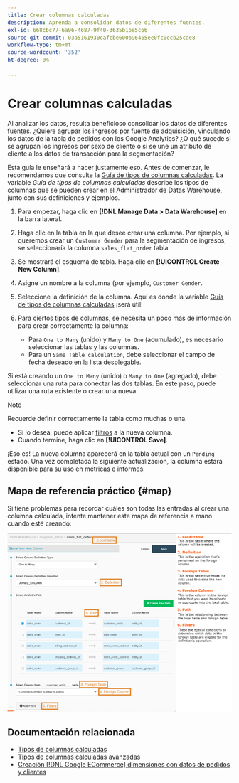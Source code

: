 ```yaml
---
title: Crear columnas calculadas
description: Aprenda a consolidar datos de diferentes fuentes.
exl-id: 668cbc77-6a96-4687-9f40-3635b1be5c66
source-git-commit: 03a5161930cafcbe600b96465ee0fc0ecb25cae8
workflow-type: tm+mt
source-wordcount: '352'
ht-degree: 0%

---
```


# Crear columnas calculadas

Al analizar los datos, resulta beneficioso consolidar los datos de diferentes fuentes. ¿Quiere agrupar los ingresos por fuente de adquisición, vinculando los datos de la tabla de pedidos con los Google Analytics? ¿O qué sucede si se agrupan los ingresos por sexo de cliente o si se une un atributo de cliente a los datos de transacción para la segmentación?

Esta guía le enseñará a hacer justamente eso. Antes de comenzar, le recomendamos que consulte la [Guía de tipos de columnas calculadas](../../data-analyst/data-warehouse-mgr/calc-column-types.md). La variable _Guía de tipos de columnas calculadas_ describe los tipos de columnas que se pueden crear en el Administrador de Datas Warehouse, junto con sus definiciones y ejemplos.

1. Para empezar, haga clic en **[!DNL Manage Data > Data Warehouse]** en la barra lateral.

1. Haga clic en la tabla en la que desee crear una columna. Por ejemplo, si queremos crear un `Customer Gender` para la segmentación de ingresos, se seleccionaría la columna `sales_flat_order` tabla.

1. Se mostrará el esquema de tabla. Haga clic en **[!UICONTROL Create New Column]**.

1. Asigne un nombre a la columna (por ejemplo, `Customer Gender`.

1. Seleccione la definición de la columna. Aquí es donde la variable [Guía de tipos de columnas calculadas](../data-warehouse-mgr/calc-column-types.md) ¡será útil!

1. Para ciertos tipos de columnas, se necesita un poco más de información para crear correctamente la columna:
   * Para `One to Many` (unido) y `Many to One` (acumulado), es necesario seleccionar las tablas y las columnas.
   * Para un `Same Table calculation`, debe seleccionar el campo de fecha deseado en la lista desplegable.

Si está creando un `One to Many` (unido) o `Many to One` (agregado), debe seleccionar una ruta para conectar las dos tablas. En este paso, puede utilizar una ruta existente o crear una nueva.

>[!NOTE]
>
>Recuerde definir correctamente la tabla como muchas o una.

* Si lo desea, puede aplicar [filtros](../../data-user/reports/ess-manage-data-filters.md) a la nueva columna.
* Cuando termine, haga clic en **[!UICONTROL Save]**.

¡Eso es! La nueva columna aparecerá en la tabla actual con un `Pending` estado. Una vez completada la siguiente actualización, la columna estará disponible para su uso en métricas e informes.

## Mapa de referencia práctico {#map}

Si tiene problemas para recordar cuáles son todas las entradas al crear una columna calculada, intente mantener este mapa de referencia a mano cuando esté creando:

![](../../assets/Calculated_Columns_Example.png)

## Documentación relacionada

* [Tipos de columnas calculadas](../data-warehouse-mgr/calc-column-types.md)
* [Tipos de columnas calculadas avanzadas](../data-warehouse-mgr/adv-calc-columns.md)
* [Creación [!DNL Google ECommerce] dimensiones con datos de pedidos y clientes](../data-warehouse-mgr/bldg-google-ecomm-dim.md)
